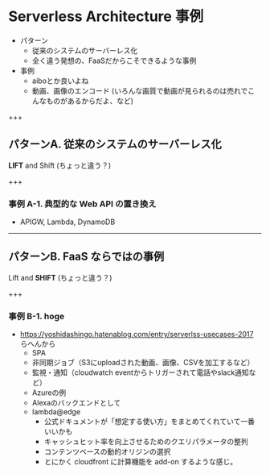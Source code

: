 # Serverless Architecture 事例

- パターン
    - 従来のシステムのサーバーレス化
    - 全く違う発想の、FaaSだからこそできるような事例
- 事例
    - aiboとか良いよね
    - 動画、画像のエンコード (いろんな画質で動画が見られるのは売れでこんなものがあるからだよ、など)


+++

## パターンA. 従来のシステムのサーバーレス化
**LIFT** and Shift (ちょっと違う？)

+++

### 事例 A-1. 典型的な Web API の置き換え
- APIGW, Lambda, DynamoDB

---

## パターンB. FaaS ならではの事例
Lift and **SHIFT** (ちょっと違う？)

+++

### 事例 B-1. hoge
- https://yoshidashingo.hatenablog.com/entry/serverlss-usecases-2017 らへんから
    - SPA
    - 非同期ジョブ（S3にuploadされた動画、画像、CSVを加工するなど）
    - 監視・通知（cloudwatch eventからトリガーされて電話やslack通知など）
    - Azureの例
    - Alexaのバックエンドとして
    - lambda@edge
        - 公式ドキュメントが「想定する使い方」をまとめてくれていて一番いいかも
        - キャッシュヒット率を向上させるためのクエリパラメータの整列
        - コンテンツベースの動的オリジンの選択
        - とにかく cloudfront に計算機能を add-on するような感じ。
